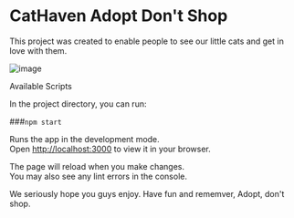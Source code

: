 # CatHaven Adopt Don't Shop

This project was created to enable people to see our little cats and get in love with them. 

![image](https://github.com/GuiScavone/catapi2/assets/142259806/2240a19e-4584-4924-a1e7-300360e96b8a)

Available Scripts

In the project directory, you can run:

###`npm start`

Runs the app in the development mode.\
Open [http://localhost:3000](http://localhost:3000) to view it in your browser.

The page will reload when you make changes.\
You may also see any lint errors in the console.

We seriously hope you guys enjoy. 
Have fun and rememver, Adopt, don't shop. 
